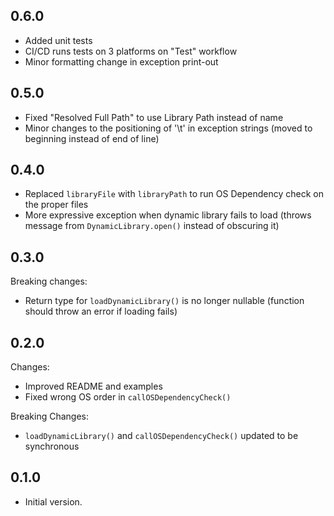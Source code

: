## 0.6.0

- Added unit tests
- CI/CD runs tests on 3 platforms on "Test" workflow
- Minor formatting change in exception print-out

## 0.5.0

- Fixed "Resolved Full Path" to use Library Path instead of name
- Minor changes to the positioning of '\t' in exception strings (moved to beginning instead of end of line)

## 0.4.0

- Replaced `libraryFile` with `libraryPath` to run OS Dependency check on the proper files
- More expressive exception when dynamic library fails to load (throws message from `DynamicLibrary.open()` instead of
  obscuring it)

## 0.3.0

Breaking changes:
- Return type for `loadDynamicLibrary()` is no longer nullable (function should throw an error if loading fails)

## 0.2.0

Changes:
- Improved README and examples
- Fixed wrong OS order in `callOSDependencyCheck()`

Breaking Changes: 
- `loadDynamicLibrary()` and `callOSDependencyCheck()` updated to be synchronous

## 0.1.0

- Initial version.
